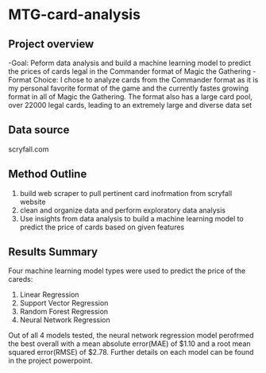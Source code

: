 # MTG-card-analysis 
## Project overview
-Goal: Peform data analysis and build a machine learning model to predict the prices of cards legal in the Commander format of Magic the Gathering
-Format Choice: I chose to analyze cards from the Commander format as it is my personal favorite format of the game and the currently fastes growing format in all of Magic the Gathering. The format also has a large card pool, over 22000 legal cards, leading to an extremely large and diverse data set

## Data source
scryfall.com

## Method Outline
1) build web scraper to pull pertinent card inofrmation from scryfall website
2) clean and organize data and perform exploratory data analysis
3) Use insights from data analysis to build a machine learning model to predict the price of cards based on given features

## Results Summary
Four machine learning model types were used to predict the price of the careds:
1) Linear Regression
2) Support Vector Regression
3) Random Forest Regression
4) Neural Network Regression

Out of all 4 models tested, the neural network regression model perofrmed the best overall with a mean absolute error(MAE) of $1.10 and a root mean squared error(RMSE) of $2.78. Further details on each model can be found in the project powerpoint.
